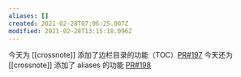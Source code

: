 ```yaml
---
aliases: []
created: 2021-02-28T07:06:25.007Z
modified: 2021-02-28T13:15:18.096Z
---
```

今天为 [[crossnote]] 添加了边栏目录的功能（TOC）[PR#197](https://github.com/0xGG/crossnote/pull/197)
今天还为 [[crossnote]] 添加了 aliases 的功能 [PR#198](https://github.com/0xGG/crossnote/pull/198)

